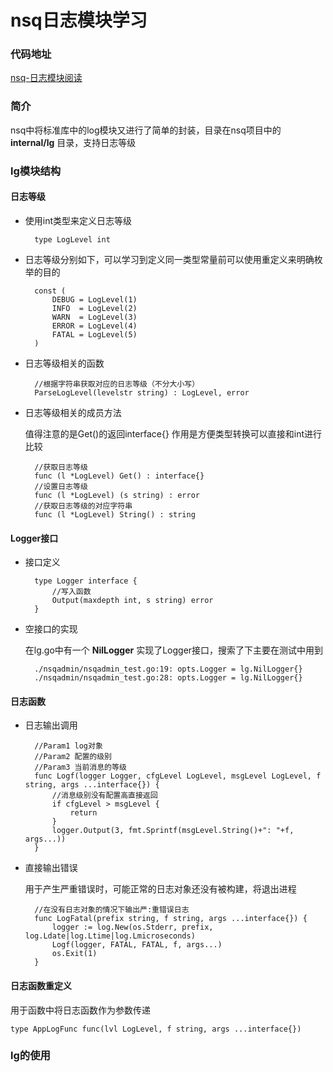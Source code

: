 # nsq日志模块学习

### 代码地址

[nsq-日志模块阅读](https://github.com/XuChaoChi/nsq_read/tree/master/internal/lg)


### 简介

nsq中将标准库中的log模块又进行了简单的封装，目录在nsq项目中的 __internal/lg__ 目录，支持日志等级

### lg模块结构

#### 日志等级

- 使用int类型来定义日志等级

        type LogLevel int      

- 日志等级分别如下，可以学习到定义同一类型常量前可以使用重定义来明确枚举的目的

        const (
            DEBUG = LogLevel(1)
            INFO  = LogLevel(2)
            WARN  = LogLevel(3)
            ERROR = LogLevel(4)
            FATAL = LogLevel(5)
        )   

- 日志等级相关的函数

        //根据字符串获取对应的日志等级（不分大小写）
        ParseLogLevel(levelstr string) : LogLevel, error


- 日志等级相关的成员方法

    值得注意的是Get()的返回interface{} 作用是方便类型转换可以直接和int进行比较

        //获取日志等级
        func (l *LogLevel) Get() : interface{}
        //设置日志等级
        func (l *LogLevel) (s string) : error
        //获取日志等级的对应字符串
        func (l *LogLevel) String() : string


#### Logger接口

- 接口定义
    
        type Logger interface {
            //写入函数
            Output(maxdepth int, s string) error
        }

- 空接口的实现

    在lg.go中有一个 __NilLogger__ 实现了Logger接口，搜索了下主要在测试中用到

        ./nsqadmin/nsqadmin_test.go:19:	opts.Logger = lg.NilLogger{}
        ./nsqadmin/nsqadmin_test.go:28:	opts.Logger = lg.NilLogger{}

#### 日志函数

- 日志输出调用
  
        //Param1 log对象
        //Param2 配置的级别
        //Param3 当前消息的等级
        func Logf(logger Logger, cfgLevel LogLevel, msgLevel LogLevel, f string, args ...interface{}) {
            //消息级别没有配置高直接返回
            if cfgLevel > msgLevel {
                return
            }
            logger.Output(3, fmt.Sprintf(msgLevel.String()+": "+f, args...))
        }

- 直接输出错误

    用于产生严重错误时，可能正常的日志对象还没有被构建，将退出进程

        //在没有日志对象的情况下输出严:重错误日志
        func LogFatal(prefix string, f string, args ...interface{}) {
            logger := log.New(os.Stderr, prefix, log.Ldate|log.Ltime|log.Lmicroseconds)
            Logf(logger, FATAL, FATAL, f, args...)
            os.Exit(1)
        }


#### 日志函数重定义

用于函数中将日志函数作为参数传递

    type AppLogFunc func(lvl LogLevel, f string, args ...interface{})


### lg的使用


